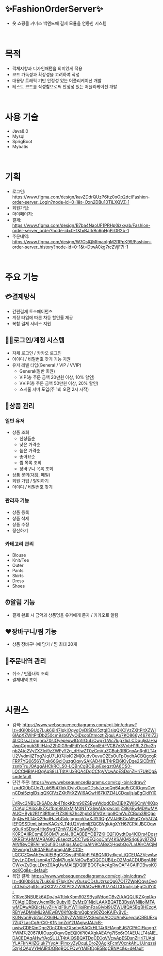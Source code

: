 # ✨FashionOrderServer✨
- 옷 쇼핑몰 커머스 백엔드에 결제 모듈을 연동한 시스템
<br/>

# 목적
- 객체지향과 디자인패턴을 의미있게 적용
- 코드 가독성과 확장성을 고려하여 작성
- 대용량 트래픽 기반 안정성 있는 어플리케이션 개발
- 테스트 코드를 작성함으로써 안정성 있는 어플리케이션 개발
<br/>

# 사용 기술
- Java8.0
- Mysql
- SprigBoot
- Mybatis
<br/>

# 기획
- 로그인: https://www.figma.com/design/kavZDdrQUzP6ftz0oOp2dc/Fashion-order-server_Login?node-id=0-1&t=Oxn2DBu10TiLXQVZ-1
- 회원가입:
- 마이페이지: 
- 결제: https://www.figma.com/design/B7ba4NaoUF1PRHp0izxyab/Fashion-order-server_order?node-id=0-1&t=BJrkBo6pHgPrGR2b-1
- 주문내역: https://www.figma.com/design/W7OslQMfmaoIgM2l1PpK99/Fashion-order-server_history?node-id=0-1&t=DtwA0kg7rcZVjF7I-1
<br/>

# 주요 기능
## 💳결제방식
- 간편결제 토스페이먼츠
- 계정 타입에 따른 차등 할인률 제공
- 복합 결제 서비스 지원

## 👨👩로그인/계정 시스템
- 자체 로그인 / 카카오 로그인
- 아이디 / 비밀번호 찾기 기능 지원
- 유저 레벨 타입(General / VIP / VVIP)
    - General(일반 회원)
    - VIP(총 주문 금액 20만원 이상, 10% 할인)
    - VVIP(총 주문 금액 50만원 이상, 20% 할인)
    - 스케줄 서버 도입(주 1회 오전 2시 시작)
  
## 👚상품 관리
### 일반 유저
- 상품 조회
    - 신상품순
    - 낮은 가격순
    - 높은 가격순
    - 좋아요순
    - 찜 목록 조회
    - 장바구니 목록 조회
- 상품 문의(채팅, 메일)
- 회원 가입 / 탈퇴하기
- 아이디 / 비밀번호 찾기

### 관리자 기능
- 상품 등록
- 상품 삭제
- 상품 수정
- 정산하기

### 카테고리 관리
- Blouse
- Knit/Tee
- Outer
- Pants
- Skirts
- Dress
- Shoes

## ⏰알림 기능
- 결제 완료 시 금액과 상품명을 유저에게 문자 / 카카오로 알림

## ❤️장바구니/찜 기능
- 상품 장바구니에 담기 / 찜 최대 20개

## 📜주문내역 관리
- 취소 / 반품내역 조회
- 결제내역 조회
<br/>

# 시퀀스
- 검색: https://www.websequencediagrams.com/cgi-bin/cdraw?lz=dGl0bGUg7Luk66i47IqkIOqygOyDiSDsi5ztgIDsiqQKClVzZXItPitXZWI6IApXZWItPitDb250cm9sbGVyOiDsobDtmoztlZjquLAo7KO866y467KI7Zi4LCDssJzrqqnroZ0sIOyepeuwlOq1rOuLiCwg7LWc7Iug7IicLCDquIjslaHsiJwpCgpub3RlIHJpZ2h0IG9mIFdlYjoKZXgpIEdFVCB7e3VybH19L2Zhc2hpb24tc2VyZXZlci9zZWFyY2g_dHlwZT0zCmVuZCBub3RlCgoAgRgKLT4rU2VydmljZTog7JqU7LKt7JioIO2MjOudvOuvuO2EsOuTpOydhACBQgcgRFRP7YG0656Y7Iqk66GcIOuzgOqyvSAKAD4HLT4rREI6IOyDge2SiCDthYzsnbTruJQAggAHCkRCLS0-LQBnCgBOBuyEseqztQA6CS0-LQCCMBIAHQgAgS8LLT4tAIJxBQA4DgCCfgVVcwApESDsnZHri7UKCg&s=default
- 단건 주문: https://www.websequencediagrams.com/cgi-bin/cdraw?lz=dGl0bGUg7Luk66i47IqkIOyjvOusuCDshJzrsoQg64uo6rG0IOqysOygnCDsi5ztgIDsiqQKClVzZXItPitXZWI6ACwH67KI7Zi4LCDquIjslaEgCldlYi0-LVRvc3NBUEk6ADoJp4TtlokKbm90ZSByaWdodCBvZiBXZWI6CmV4KQp7CiAgICAib3JkZXJfbm8iOiIxMjM0NTY3IiwADgxwcmljZSI6IjEwMDAwMAAUCHByb2R1Y3RfbmFtZSI6IkZhc2hpb25fVGVlIgp9CmVuZCBub3RlCgoAgQwHLT4rQ29udHJvbGxlcjogcmVkaXJlY3QgVVJJ66GcAIFqCYq57J24IEFQSSDtmLjstpwKACsKLT4tU2VydmljZQCBVgkAgXYH67CPAIJBCOqwgOuKpSDsg4Htg5wg7ZmV7J24CgAwBy0-K0RCAIIRCpmE66OM7IucAIJ8CABBBYOB7ZKIIO2FjOydtOu4lCDrs4Dqsr0KREItAHMMABAGIOyEseqztQCCTw9EQjogCmV4KSAKMS4g66y87ZKIAINfBwCBFAiImOufiSDssKjqsJAgCjIuAIN9CABsCjHqsbQg7LaU6rCACjMAFwnrgrTsl60AEBcAgmgJAIFlCC0-LQCCZQwAhEwIAIEtBgCCSwstPi0AhFIFABQNIOydkeuLtQCEUAZVcwAwEeyLnCDrrLjsnpAg7ZqM7IugAINdCwBqDQCDUBiLpO2MqACDUBgrAINfCWxvZyDquLDroZ0AgUwMAIEjDQBFBQCFeAcAgRwOAF4GAIFDBwoKCgoKCg&s=default
- 복합 결제: https://www.websequencediagrams.com/cgi-bin/cdraw?lz=dGl0bGUg7Luk66i47IqkIOyjvOusuCDshJzrsoQg67O17ZWpIOqysOygnCDsi5ztgIDsiqQKClVzZXItPitXZWI6ACwH67KI7Zi4LCDquIjslaEgCldlYi0-K1Rvc3NBUEk6ADoJp4TtlokKbm90ZSByaWdodCBvZiAAQQUKZXgpIAp7CiAgICBbeyJvcmRlcl9ubyI6IjEyMzQ1NjciLAAXBQATB3ByaWNlIjoiMTAwMDAwABQIcHJvZHVjdF9uYW1lIjoiRmFzaGlvbl9UZWUifQA5BgBHEzgARBYyADMnMiJ9AIEwBV0KfQplbmQgbm90ZQoKAIFyBy0-K0NvbnRyb2xsZXI6IHJlZGlyZWN0IFVSSeuhnACCUAmKueyduCBBUEkg7Zi47LacCgArCi0-K1NlcnZpY2UAgjwJAIJcB-uwjwCDEQmDge2DnCDtmZXsnbgKACkHLT4rREIAgnEJ67CPACIFkogg7YWM7J2067iUIOuzgOqyvQpEQi0tPi0AXgkAEAYg7ISx6rO1AEUJLT4tAIE_DACEDAgAHwYAgSULLT4tAIQSBQATDgCECgVVcwApESDsnZHri7UAgiYLAFkNAIIZGIuk7YyoAIIPImxvZyDquLDroZ0AgikFcmV0cnkAhUUJnqzsi5zrj4QAgVYMAIEtDQBgBQCFQwYtAIEtDgB5BgCBNAc&s=default
